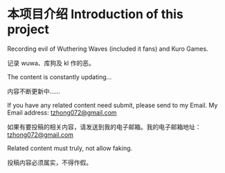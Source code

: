 # 本项目介绍 Introduction of this project

Recording evil of Wuthering Waves (included it fans) and Kuro Games.

记录 wuwa、库狗及 kl 作的恶。

The content is constantly updating...

内容不断更新中……

If you have any related content need submit, please send to my Email. My Email address: tzhong072@gmail.com

如果有要投稿的相关内容，请发送到我的电子邮箱。我的电子邮箱地址：tzhong072@gmail.com

Related content must truly, not allow faking.

投稿内容必须属实，不得作假。
